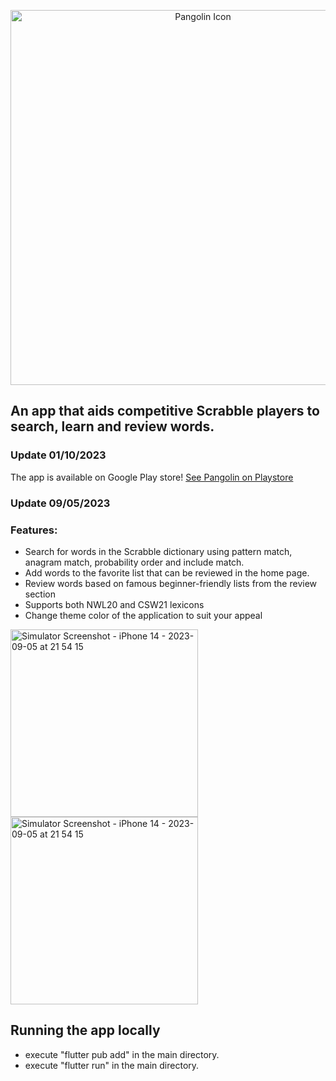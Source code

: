 <p align="center">
  <img src="https://github.com/user-attachments/assets/a7ec6efd-9320-4b40-8cf8-bf8fc47a92b8" alt="Pangolin Icon" width="600">
</p>

## An app that aids competitive Scrabble players to search, learn and review words.

### Update 01/10/2023
The app is available on Google Play store!
[See Pangolin on Playstore](https://play.google.com/store/apps/details?id=global.serendib.pangolin)

### Update 09/05/2023

### Features:
- Search for words in the Scrabble dictionary using pattern match, anagram match, probability order and include match.
- Add words to the favorite list that can be reviewed in the home page.
- Review words based on famous beginner-friendly lists from the review section
- Supports both NWL20 and CSW21 lexicons
- Change theme color of the application to suit your appeal


<img src="https://github.com/aabid-ism/pangolin/assets/79525566/eb2df8a0-3547-4ad4-8b7c-a677d951f040" alt="Simulator Screenshot - iPhone 14 - 2023-09-05 at 21 54 15" width="300">
<img src="https://github.com/aabid-ism/pangolin/assets/79525566/878b9b68-a96f-420a-910f-8edaee9cd446" alt="Simulator Screenshot - iPhone 14 - 2023-09-05 at 21 54 15" width="300">


## Running the app locally
- execute "flutter pub add" in the main directory.
- execute "flutter run" in the main directory.
